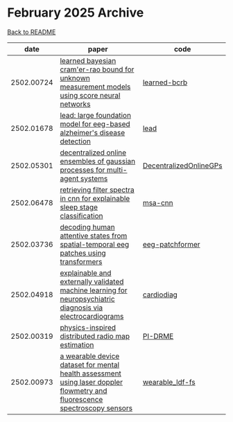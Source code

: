# February 2025 Archive

[Back to README](../../README.md)

|date|paper|code|
|---|---|---|
|2502.00724|[learned bayesian cram\'er-rao bound for unknown measurement models using score neural networks](https://arxiv.org/abs/2502.00724)|[learned-bcrb](https://github.com/haihabi/learned-bcrb)|
|2502.01678|[lead: large foundation model for eeg-based alzheimer's disease detection](https://arxiv.org/abs/2502.01678)|[lead](https://github.com/dl4mhealth/lead)|
|2502.05301|[decentralized online ensembles of gaussian processes for multi-agent systems](https://arxiv.org/abs/2502.05301)|[DecentralizedOnlineGPs](https://github.com/fllorente/DecentralizedOnlineGPs)|
|2502.06478|[retrieving filter spectra in cnn for explainable sleep stage classification](https://arxiv.org/abs/2502.06478)|[msa-cnn](https://github.com/sgoerttler/msa-cnn)|
|2502.03736|[decoding human attentive states from spatial-temporal eeg patches using transformers](https://arxiv.org/abs/2502.03736)|[eeg-patchformer](https://github.com/yi-ding-cs/eeg-patchformer)|
|2502.04918|[explainable and externally validated machine learning for neuropsychiatric diagnosis via electrocardiograms](https://arxiv.org/abs/2502.04918)|[cardiodiag](https://github.com/ai4healthuol/cardiodiag)|
|2502.00319|[physics-inspired distributed radio map estimation](https://arxiv.org/abs/2502.00319)|[PI-DRME](https://github.com/DongYang26/PI-DRME)|
|2502.00973|[a wearable device dataset for mental health assessment using laser doppler flowmetry and fluorescence spectroscopy sensors](https://arxiv.org/abs/2502.00973)|[wearable_ldf-fs](https://github.com/leduckhai/wearable_ldf-fs)|

